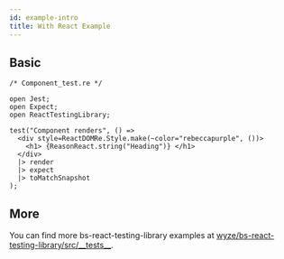 ```yaml
---
id: example-intro
title: With React Example
---
```


## Basic

```reason
/* Component_test.re */

open Jest;
open Expect;
open ReactTestingLibrary;

test("Component renders", () =>
  <div style=ReactDOMRe.Style.make(~color="rebeccapurple", ())>
    <h1> {ReasonReact.string("Heading")} </h1>
  </div>
  |> render
  |> expect
  |> toMatchSnapshot
);
```

## More

You can find more bs-react-testing-library examples at
[wyze/bs-react-testing-library/src/\_\_tests\_\_](https://github.com/wyze/bs-react-testing-library/tree/master/src/__tests__).
